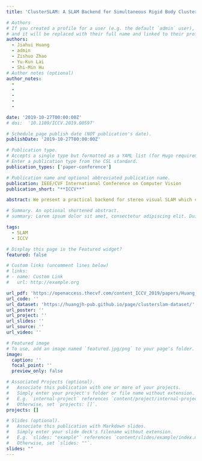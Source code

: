 ```yaml
---
title: 'ClusterSLAM: A SLAM Backend for Simultaneous Rigid Body Clustering and Motion Estimation'

# Authors
# If you created a profile for a user (e.g. the default `admin` user), write the username (folder name) here
# and it will be replaced with their full name and linked to their profile.
authors:
  - Jiahui Huang
  - admin
  - Zishuo Zhao
  - Yu-Kun Lai
  - Shi-Min Hu
# Author notes (optional)
author_notes:
  - 
  - 
  - 
  - 
  -

date: '2019-10-27T00:00:00Z'
# doi:  '10.1109/ICCV.2019.00597'

# Schedule page publish date (NOT publication's date).
publishDate: '2019-10-27T00:00:00Z'

# Publication type.
# Accepts a single type but formatted as a YAML list (for Hugo requirements).
# Enter a publication type from the CSL standard.
publication_types: ['paper-conference']

# Publication name and optional abbreviated publication name.
publication: IEEE/CVF International Conference on Computer Vision
publication_short: "**ICCV**"

abstract: We present a practical backend for stereo visual SLAM which can simultaneously discover individual rigid bodies and compute their motions in dynamic environments. While recent factor graph based state optimization algorithms have shown their ability to robustly solve SLAM problems by treating dynamic objects as outliers, the dynamic motions are rarely considered. In this paper, we exploit the consensus of 3D motions among the landmarks extracted from the same rigid body for clustering and estimating static and dynamic objects in a unified manner. Specifically, our algorithm builds a noise-aware motion affinity matrix upon landmarks, and uses agglomerative clustering for distinguishing those rigid bodies. Accompanied by a decoupled factor graph optimization for revising their shape and trajectory, we obtain an iterative scheme to update both cluster assignments and motion estimation reciprocally. Evaluations on both synthetic scenes and KITTI demonstrate the capability of our approach, and further experiments considering online efficiency also show the effectiveness of our method for simultaneous tracking of ego-motion and multiple objects.

# Summary. An optional shortened abstract.
# summary: Lorem ipsum dolor sit amet, consectetur adipiscing elit. Duis posuere tellus ac convallis placerat. Proin tincidunt magna sed ex sollicitudin condimentum.

tags:
  - SLAM
  - ICCV

# Display this page in the Featured widget?
featured: false

# Custom links (uncomment lines below)
# links:
# - name: Custom Link
#   url: http://example.org

url_pdf: 'https://openaccess.thecvf.com/content_ICCV_2019/papers/Huang_ClusterSLAM_A_SLAM_Backend_for_Simultaneous_Rigid_Body_Clustering_and_ICCV_2019_paper.pdf'
url_code: ''
url_dataset: 'https://huangjh-pub.github.io/page/clusterslam-dataset/'
url_poster: ''
url_project: ''
url_slides: ''
url_source: ''
url_video: ''

# Featured image
# To use, add an image named `featured.jpg/png` to your page's folder.
image:
  caption: ''
  focal_point: ''
  preview_only: false

# Associated Projects (optional).
#   Associate this publication with one or more of your projects.
#   Simply enter your project's folder or file name without extension.
#   E.g. `internal-project` references `content/project/internal-project/index.md`.
#   Otherwise, set `projects: []`.
projects: []

# Slides (optional).
#   Associate this publication with Markdown slides.
#   Simply enter your slide deck's filename without extension.
#   E.g. `slides: "example"` references `content/slides/example/index.md`.
#   Otherwise, set `slides: ""`.
slides: ""
---
```

